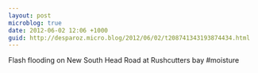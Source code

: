 ```yaml
---
layout: post
microblog: true
date: 2012-06-02 12:06 +1000
guid: http://desparoz.micro.blog/2012/06/02/t208741343193874434.html
---
```

Flash flooding on New South Head Road at Rushcutters bay #moisture
